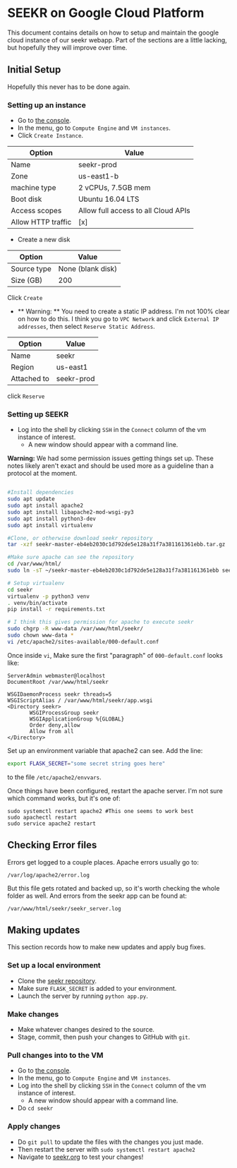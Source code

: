 # SEEKR on Google Cloud Platform

This document contains details on how to setup and maintain the google cloud instance of our seekr webapp. Part of the sections are a little lacking, but hopefully they will improve over time.

## Initial Setup

Hopefully this never has to be done again.

### Setting up an instance

* Go to [the console](console.cloud.google.com).
* In the menu, go to `Compute Engine` and `VM instances`.
* Click `Create Instance`.

Option | Value
--- | ---
Name | seekr-prod
Zone | us-east1-b
machine type | 2 vCPUs, 7.5GB mem
Boot disk | Ubuntu 16.04 LTS
Access scopes | Allow full access to all Cloud APIs
Allow HTTP traffic | [x]

* Create a new disk

Option | Value
--- | ---
Source type | None (blank disk)
Size (GB) | 200

Click `Create`

* ** Warning: ** You need to create a static IP address. I'm not 100% clear on how to do this. I think you go to `VPC Network` and click `External IP addresses`, then select `Reserve Static Address`.

Option | Value
--- | ---
Name | seekr
Region | us-east1
Attached to | seekr-prod

click `Reserve`

### Setting up SEEKR

* Log into the shell by clicking `SSH` in the `Connect` column of the vm instance of interest.
  * A new window should appear with a command line.

**Warning:** We had some permission issues getting things set up. These notes likely aren't exact and should be used more as a guideline than a protocol at the moment.

```bash

#Install dependencies
sudo apt update
sudo apt install apache2
sudo apt install libapache2-mod-wsgi-py3
sudo apt install python3-dev
sudo apt install virtualenv

#Clone, or otherwise download seekr repository
tar -xzf seekr-master-eb4eb2030c1d792de5e128a31f7a381161361ebb.tar.gz

#Make sure apache can see the repository
cd /var/www/html/
sudo ln -sT ~/seekr-master-eb4eb2030c1d792de5e128a31f7a381161361ebb seekr

# Setup virtualenv
cd seekr
virtualenv -p python3 venv
. venv/bin/activate
pip install -r requirements.txt

# I think this gives permission for apache to execute seekr
sudo chgrp -R www-data /var/www/html/seekr/
sudo chown www-data *
vi /etc/apache2/sites-available/000-default.conf
```

Once inside `vi`, Make sure the first "paragraph" of `000-default.conf` looks like:

```
ServerAdmin webmaster@localhost
DocumentRoot /var/www/html/seekr

WSGIDaemonProcess seekr threads=5
WSGIScriptAlias / /var/www/html/seekr/app.wsgi
<Directory seekr>
       WSGIProcessGroup seekr
       WSGIApplicationGroup %{GLOBAL}
       Order deny,allow
       Allow from all
</Directory>
```

Set up an environment variable that apache2 can see. Add the line:

```bash
export FLASK_SECRET="some secret string goes here"
```

to the file `/etc/apache2/envvars`.

Once things have been configured, restart the apache server. I'm not sure which command works, but it's one of:

```
sudo systemctl restart apache2 #This one seems to work best
sudo apachectl restart
sudo service apache2 restart
```

## Checking Error files

Errors get logged to a couple places. Apache errors usually go to:

```
/var/log/apache2/error.log
```

But this file gets rotated and backed up, so it's worth checking the whole folder as well.
And errors from the seekr app can be found at:

```
/var/www/html/seekr/seekr_server.log
```

## Making updates

This section records how to make new updates and apply bug fixes.

### Set up a local environment

* Clone the [seekr repository](https://github.com/CalabreseLab/seekr).
* Make sure `FLASK_SECRET` is added to your environment.
* Launch the server by running `python app.py`.

### Make changes

* Make whatever changes desired to the source.
* Stage, commit, then push your changes to GitHub with `git`.

### Pull changes into to the VM

* Go to [the console](https://console.cloud.google.com/).
* In the menu, go to `Compute Engine` and `VM instances`.
* Log into the shell by clicking `SSH` in the `Connect` column of the vm instance of interest.
  * A new window should appear with a command line.
* Do `cd seekr`

### Apply changes

* Do `git pull` to update the files with the changes you just made.
* Then restart the server with `sudo systemctl restart apache2`
* Navigate to [seekr.org](http://seekr.org/home) to test your changes!
